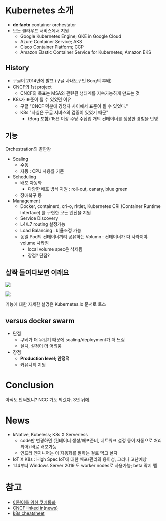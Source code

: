 # Kubernetes 소개

- **de facto** container orchestator
- 모든 클라우드 서비스에서 지원
  - Google Kubernetes Engine; GKE in Google Cloud
  - Azure Container Service; AKS
  - Cisco Container Platform; CCP
  - Amazon Elastic Container Service for Kubernetes; Amazon EKS

## History
- 구글이 2014년에 발표 (구글 사내도구인 Borg의 후배)
- CNCF의 1st project
  - CNCF의 목표는 MSA와 관련된 생태계를 지속가능하게 만드는 것
- K8s가 표준이 될 수 있었던 이유
  - 구글 "CNCF 덕분에 경쟁자 사이에서 표준이 될 수 있었다."
  - K8s "사실은 구글 서비스의 검증이 있었기 때문"
    - (Borg 포함) 15년 이상 주당 수십업 개의 컨테이너를 생성한 경험을 반영

## 기능
Orchestration의 끝판왕
- Scaling
  - 수동
  - 자동 : CPU 사용률 기준
- Scheduling
  - 배포 자동화
    - 다양한 배포 방식 지원 : roll-out, canary, blue green
  - 장애복구 등
- Management
  - Docker, containerd, cri-o, rktlet, Kubernetes CRI (Container Runtime Interface) 를 구현한 모든 엔진을 지원
  - Service Discovery
  - L4/L7 routing 설정가능
  - Load Balancing : 비율조정 가능
  - 동일 Pod의 컨테이너끼리 공유하는 Volumn : 컨테이너가 다 사라져야 volume 사라짐
    - local volume spec은 삭제됨
    - 장점? 단점?


## 살짝 들여다보면 이래요


![](https://d33wubrfki0l68.cloudfront.net/152c845f25df8e69dd24dd7b0836a289747e258a/4a1d2/docs/tutorials/kubernetes-basics/public/images/module_02_first_app.svg)

![](https://d33wubrfki0l68.cloudfront.net/5cb72d407cbe2755e581b6de757e0d81760d5b86/a9df9/docs/tutorials/kubernetes-basics/public/images/module_03_nodes.svg)

기능에 대한 자세한 설명은 Kubernetes.io 문서로 토스

## versus docker swarm
- 단점
  - 쿠베가 더 무겁기 때문에 scaling/deployment가 더 느림
  - 설치, 설정이 더 어려움
- 장점
  - **Production level; 안정적**
  - 커뮤니티 지원

# Conclusion
아직도 안써봤니?
NCC 가도 되겠다. 3년 뒤에.


# News
- kNative, Kubeless; K8s X Serverless
  - code만 변경하면 (컨테이너 생성/배포준비, 네트워크 설정 등이 자동으로 처리되어) 바로 배포가능
  - 인프라 엔지니어는 이 자동화를 잘하는 걸로 먹고 살자
- IoT X K8s : High Spec IoT에 대한 배포/관리의 용이성, 그러나 고난예상
- 1.14부터 Windows Server 2019 도 worker nodes로 사용가능; beta 딱지 뗌

# 참고
- [어린이를 위한 쿠베동화](https://www.youtube.com/watch?v=4ht22ReBjno&feature=youtu.be)
- [CNCF linked in(news)](https://www.linkedin.com/company/cloud-native-computing-foundation/)
- [k8s cheatsheet](https://kubernetes.io/ko/docs/reference/kubectl/cheatsheet/?fbclid=IwAR2Z5Thp5Jvs65JfcAcQ7GysF09e3IXaL08D1aHMC7xTG6qvosRMS9PDBcg)
